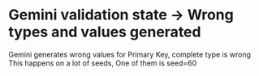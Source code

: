 # Gemini validation state -> Wrong types and values generated

Gemini generates wrong values for Primary Key, complete type is wrong
This happens on a lot of seeds, One of them is seed=60
